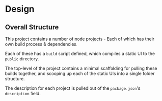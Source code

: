 # Design

## Overall Structure

This project contains a number of node projects - Each of which has their own build process & dependencies.

Each of these has a `build` script defined, which compiles a static UI to the `public` directory.

The top-level of the project contains a minimal scaffolding for pulling these builds together, and scooping up each of the static UIs into a single folder structure.

The description for each project is pulled out of the `package.json`'s `description` field.
